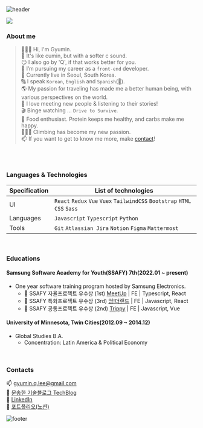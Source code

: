 ![header](https://capsule-render.vercel.app/api?type=soft&color=gradient&height=90&section=header&text=👩🏻‍💻%20Gyumin%20Lee&fontSize=45&fontAlign=20)

<a href="https://hits.seeyoufarm.com"><img src="https://hits.seeyoufarm.com/api/count/incr/badge.svg?url=https%3A%2F%2Fgithub.com%2F%2508qminlee723&count_bg=%23FFB0DC&title_bg=%23767676&icon=&icon_color=%23E7E7E7&title=hits&edge_flat=false"/></a>


### About me
> 🙋🏻‍♀️ Hi, I'm Gyumin. <br>
> 🍛 It's like cumin, but with a softer c sound. <br>
> 😏 I also go by 'Q', if that works better for you. <br>
> 🌱 I’m pursuing my career as a `front-end` developer. <br>
> 📍 Currently live in Seoul, South Korea. <br>
> 🔠 I speak `Korean`, `English` and `Spanish`(👶). <br>
> 🌎 My passion for traveling has made me a better human being, with various perspectives on the world. <br>
> 👥 I love meeting new people & listening to their stories! <br>
> 🎬 Binge watching ...  `Drive to Survive`. <br>
> 🍜 Food enthusiast. Protein keeps me healthy, and carbs make me happy. <br>
> 🧗🏻‍♀️ Climbing has become my new passion.  <br>
> 📫 If you want to get to know me more, make [contact](https://github.com/qminlee723#contacts)! <br>
<br>
<br>




### Languages & Technologies
Specification	| List of technologies
--- | ---
UI	| `React` `Redux` `Vue` `Vuex` `TailwindCSS` `Bootstrap` `HTML` `CSS` `Sass` 
Languages	| `Javascript` `Typescript` `Python`
Tools | `Git` `Atlassian Jira` `Notion` `Figma` `Mattermost` 
<br>




### Educations
#### Samsung Software Academy for Youth(SSAFY) 7th(2022.01 ~ present)
* One year software training program hosted by Samsung Electronics.
  * 🏅 SSAFY 자율프로젝트 우수상 (1st) [MeetUp](https://github.com/qminlee723/MeetUp) | FE | Typescript, React
  * 🏅 SSAFY 특화프로젝트 우수상 (3rd) [멍!더랜드](https://github.com/qminlee723/MTLD) | FE | Javascript, React
  * 🏅 SSAFY 공통프로젝트 우수상 (2nd) [Trippy](https://github.com/qminlee723/Trippy) | FE | Javascript, Vue


#### University of Minnesota, Twin Cities(2012.09 ~ 2014.12)
* Global Studies B.A.
  * Concentration: Latin America & Political Economy 
<br>



### Contacts
📫  gyumin.q.lee@gmail.com <br>
💖 [문송한 기술블로그 TechBlog](https://idontlikemath-moonsong.tistory.com/) <br>
🔗 [LinkedIn](https://www.linkedin.com/in/gyumin-lee-7b277033/) <br>
🚀 [포트폴리오(노션)](https://second-joke-d45.notion.site/Gyumin-Lee-c76dfff9db9d48f39b50be7626b083a4)
<br>

![footer](https://capsule-render.vercel.app/api?type=soft&color=gradient&height=100&section=footer)


<!---
qminlee723/qminlee723 is a ✨ special ✨ repository because its `README.md` (this file) appears on your GitHub profile.
You can click the Preview link to take a look at your changes.
--->


